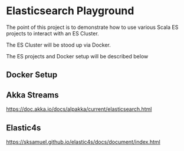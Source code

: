 # Elasticsearch Playground

The point of this project is to demonstrate how to use various Scala ES projects to interact with an ES Cluster.

The ES Cluster will be stood up via Docker.

The ES projects and Docker setup will be described below


## Docker Setup

## Akka Streams
https://doc.akka.io/docs/alpakka/current/elasticsearch.html

## Elastic4s

https://sksamuel.github.io/elastic4s/docs/document/index.html